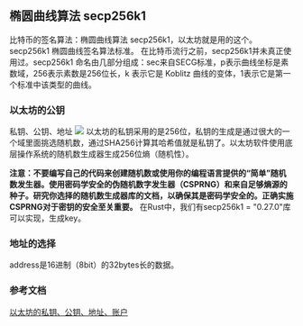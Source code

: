 
## 椭圆曲线算法 secp256k1
比特币的签名算法：椭圆曲线算法 secp256k1，以太坊就是用的这个。secp256k1 椭圆曲线签名算法标准。 在比特币流行之前，secp256k1并未真正使用过。secp256k1 命名由几部分组成：sec来自SECG标准，p表示曲线坐标是素数域，256表示素数是256位长，k 表示它是 Koblitz 曲线的变体，1表示它是第一个标准中该类型的曲线。

### 以太坊的公钥
私钥、公钥、地址
<image src = "/docs/images/privatekeyToAddress.png"></image>
以太坊的私钥采用的是256位，私钥的生成是通过很大的一个域里面挑选随机数，通过SHA256计算其哈希值就是私钥了。以太坊软件使用底层操作系统的随机数生成器生成256位熵（随机性）。

**注意：不要编写自己的代码来创建随机数或使用你的编程语言提供的“简单”随机数发生器。使用密码学安全的伪随机数字发生器（CSPRNG）和来自足够熵源的种子。研究你选择的随机数生成器库的文档，以确保其是密码学安全的。正确实施CSPRNG对于密钥的安全至关重要。**
在Rust中，我们有secp256k1 = "0.27.0"库可以实现，生成key。


### 地址的选择
address是16进制（8bit）的32bytes长的数据。





### 参考文档
[以太坊的私钥、公钥、地址、账户](https://zhuanlan.zhihu.com/p/149821832)
